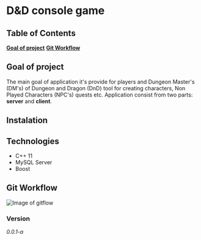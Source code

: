 # **D&D console game**
## Table of Contents
**[Goal of project](#goal-of-project)**
**[Git Workflow](#git-workflow)**

## **Goal of project**
The main goal of application it's provide for players and Dungeon Master's (DM's) of Dungeon and Dragon (DnD) tool for creating characters, Non Played Characters (NPC's) quests etc. 
Application consist from two parts: **server** and **client**.

## **Instalation**

## **Technologies**
  - C++ 11
  - MySQL Server
  - Boost

## **Git Workflow**
![Image of gitflow](https://confluence.atlassian.com/download/attachments/337772794/git-workflow-release-cycle-3release.png?version=2&modificationDate=1382587326800&api=v2)

### **Version**
*0.0.1-a*
